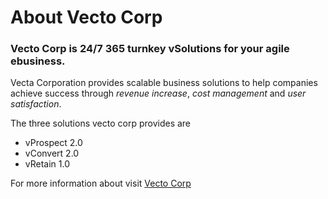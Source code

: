 # About Vecto Corp

### Vecto Corp is 24/7 365 turnkey vSolutions for your agile ebusiness.

Vecta Corporation provides scalable business solutions to help companies achieve success through _revenue_ _increase_, _cost_ _management_ and _user_ _satisfaction_.

The three solutions vecto corp provides are 

* vProspect 2.0
* vConvert 2.0
* vRetain 1.0

For more information about visit [Vecto Corp](https://durgahegde.github.io/Assignment1/)
